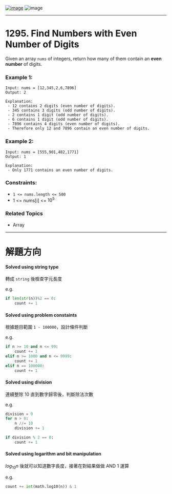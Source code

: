 [![image](https://img.shields.io/badge/Leetcode-Link-blue?logo=leetcode)](https://leetcode.com/problems/find-numbers-with-even-number-of-digits/)
![image](https://img.shields.io/badge/Difficulty-Easy-green)

---

# 1295. Find Numbers with Even Number of Digits

Given an array `nums` of integers, return how many of them contain an **even number** of digits.

### Example 1:

```
Input: nums = [12,345,2,6,7896]
Output: 2

Explanation: 
 - 12 contains 2 digits (even number of digits). 
 - 345 contains 3 digits (odd number of digits). 
 - 2 contains 1 digit (odd number of digits). 
 - 6 contains 1 digit (odd number of digits). 
 - 7896 contains 4 digits (even number of digits). 
 - Therefore only 12 and 7896 contain an even number of digits.
```

### Example 2:

```
Input: nums = [555,901,482,1771]
Output: 1 

Explanation: 
 - Only 1771 contains an even number of digits.
```

### Constraints:

- `1 <= nums.length <= 500`
- 1 <= nums[i] <= $10^5$

### Related Topics

- Array
  
---

# 解題方向

#### Solved using string type

轉成 `string` 後檢查字元長度

e.g.
```python
if len(str(n))%2 == 0:
    count += 1
```

#### Solved using problem constaints

根據題目範圍 `1 - 100000`，設計條件判斷

e.g.
```python
if n >= 10 and n <= 99:
    count += 1
elif n >= 1000 and n <= 9999:
    count += 1
elif n == 100000:
    count += 1
```

#### Solved using division

連續整除 10 直到數字歸零後，判斷除法次數

e.g.
```python
division = 0
for n > 0:
    n //= 10
    division += 1

if division % 2 == 0:
    count += 1
```

#### Solved using logarithm and bit manipulation

$log{_{10}}{n}$ 後就可以知道數字長度，接著在對結果做做 AND 1 運算

e.g.
```python
count += int(math.log10(n)) & 1
```
